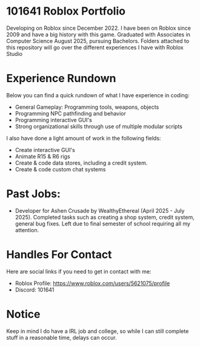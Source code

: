 # 101641 Roblox Portfolio

Developing on Roblox since December 2022. I have been on Roblox since 2009 and have a big history with this game. Graduated with Associates in Computer Science August 2025, pursuing Bachelors. Folders attached to this repository will go over the different experiences I have with Roblox Studio

# Experience Rundown
Below you can find a quick rundown of what I have experience in coding:
- General Gameplay: Programming tools, weapons, objects
- Programming NPC pathfinding and behavior
- Programming interactive GUI's
- Strong organizational skills through use of multiple modular scripts

I also have done a light amount of work in the following fields:
- Create interactive GUI's
- Animate R15 & R6 rigs
- Create & code data stores, including a credit system.
- Create & code custom chat systems

# Past Jobs:
- Developer for Ashen Crusade by WealthyEthereal (April 2025 - July 2025). Completed tasks such as creating a shop system, credit system, general bug fixes. Left due to final semester of school requiring all my attention.
  
# Handles For Contact
Here are social links if you need to get in contact with me:
- Roblox Profile: https://www.roblox.com/users/5621075/profile
- Discord: 101641

# Notice

Keep in mind I do have a IRL job and college, so while I can still complete stuff in a reasonable time, delays can occur.
